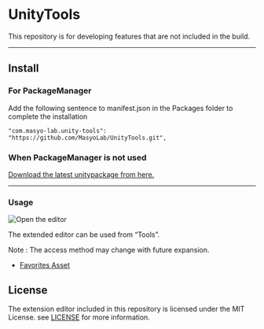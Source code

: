 # UnityTools
This repository is for developing features that are not included in the build.

----

Install
-------

### For PackageManager
Add the following sentence to manifest.json in the Packages folder to complete the installation
```
"com.masyo-lab.unity-tools": "https://github.com/MasyoLab/UnityTools.git",
```
### When PackageManager is not used
[Download the latest unitypackage from here.](https://github.com/MasyoLab/UnityTools/releases)

----

### Usage
![Open the editor](https://user-images.githubusercontent.com/20793765/123286869-3f85e300-d549-11eb-98e9-33523237ddd6.png)

The extended editor can be used from “Tools”.

Note : The access method may change with future expansion.

- [Favorites Asset](https://github.com/MasyoLab/UnityTools/tree/master/Assets/MasyoLab%40github/Editor/FavoritesAsset#readme)

License
-------

The extension editor included in this repository is licensed under the MIT License. see [LICENSE](https://github.com/MasyoLab/UnityTools/blob/master/LICENSE) for more information.
